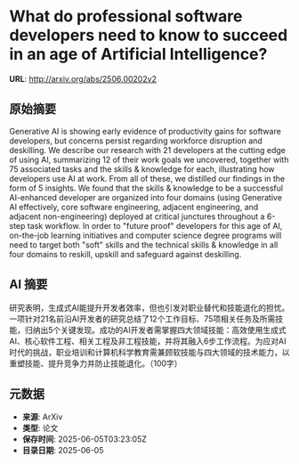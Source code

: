 # What do professional software developers need to know to succeed in an age of Artificial Intelligence?

**URL**: http://arxiv.org/abs/2506.00202v2

## 原始摘要

Generative AI is showing early evidence of productivity gains for software
developers, but concerns persist regarding workforce disruption and deskilling.
We describe our research with 21 developers at the cutting edge of using AI,
summarizing 12 of their work goals we uncovered, together with 75 associated
tasks and the skills &amp; knowledge for each, illustrating how developers use AI
at work. From all of these, we distilled our findings in the form of 5
insights. We found that the skills &amp; knowledge to be a successful AI-enhanced
developer are organized into four domains (using Generative AI effectively,
core software engineering, adjacent engineering, and adjacent non-engineering)
deployed at critical junctures throughout a 6-step task workflow. In order to
"future proof" developers for this age of AI, on-the-job learning initiatives
and computer science degree programs will need to target both "soft" skills and
the technical skills &amp; knowledge in all four domains to reskill, upskill and
safeguard against deskilling.


## AI 摘要

研究表明，生成式AI能提升开发者效率，但也引发对职业替代和技能退化的担忧。一项针对21名前沿AI开发者的研究总结了12个工作目标、75项相关任务及所需技能，归纳出5个关键发现。成功的AI开发者需掌握四大领域技能：高效使用生成式AI、核心软件工程、相关工程及非工程技能，并将其融入6步工作流程。为应对AI时代的挑战，职业培训和计算机科学教育需兼顾软技能与四大领域的技术能力，以重塑技能、提升竞争力并防止技能退化。（100字）

## 元数据

- **来源**: ArXiv
- **类型**: 论文
- **保存时间**: 2025-06-05T03:23:05Z
- **目录日期**: 2025-06-05
